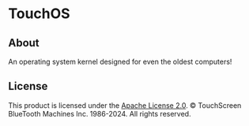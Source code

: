 # TouchOS

## About

An operating system kernel designed for even the oldest computers!

## License

This product is licensed under the [Apache License 2.0](https://github.com/TouchScreen-BlueTooth-Machines/TouchOS/blob/main/LICENSE). © TouchScreen BlueTooth Machines Inc. 1986-2024. All rights reserved.
